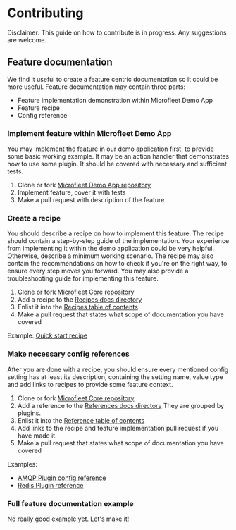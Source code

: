 # Contributing
Disclaimer: This guide on how to contribute is in progress. Any suggestions are welcome.

## Feature documentation
We find it useful to create a feature centric documentation so it could be more useful.
Feature documentation may contain three parts:
* Feature implementation demonstration within Microfleet Demo App
* Feature recipe
* Config reference

### Implement feature within Microfleet Demo App
You may implement the feature in our demo application first, to provide some basic working example. It may be an action 
handler that demonstrates how to use some plugin. It should be covered with necessary and sufficient tests.


1. Clone or fork [Microfleet Demo App repository](https://github.com/microfleet/create-microfleet-app)
2. Implement feature, cover it with tests
3. Make a pull request with description of the feature

### Create a recipe 
You should describe a recipe on how to implement this feature. The recipe should contain a step-by-step guide of 
the implementation. Your experience from implementing it within the demo application could be very helpful.
Otherwise, describe a minimum working scenario. The recipe may also contain the recommendations on how to check if 
you're on the right way, to ensure every step moves you forward. You may also provide a troubleshooting guide for 
implementing this feature.


1. Clone or fork [Microfleet Core repository](https://github.com/microfleet/core)
2. Add a recipe to the [Recipes docs directory](https://github.com/microfleet/core/tree/master/packages/core/docs/recipes)
3. Enlist it into the [Recipes table of contents](https://github.com/microfleet/core/blob/master/packages/core/docs/recipes.md)
4. Make a pull request that states what scope of documentation you have covered

Example: [Quick start recipe](https://github.com/microfleet/core/blob/master/packages/core/docs/recipes/quick-start.md)

### Make necessary config references
After you are done with a recipe, you should ensure every mentioned config setting has at least its description, 
containing the setting name, value type and add links to recipes to provide some feature context.


1. Clone or fork [Microfleet Core repository](https://github.com/microfleet/core)
2. Add a reference to the [References docs directory](https://github.com/microfleet/core/tree/master/packages/core/docs/reference)
They are grouped by plugins. 
3. Enlist it into the [Reference table of contents](https://github.com/microfleet/core/blob/master/packages/core/docs/reference.md)
4. Add links to the recipe and feature implementation pull request if you have made it.
5. Make a pull request that states what scope of documentation you have covered 

Examples: 
* [AMQP Plugin config reference](https://github.com/microfleet/core/blob/master/packages/core/docs/reference/service/plugins/amqp.md)
* [Redis Plugin reference](../reference/service/plugins/redis/cluster.md)

### Full feature documentation example
No really good example yet. Let's make it! 


